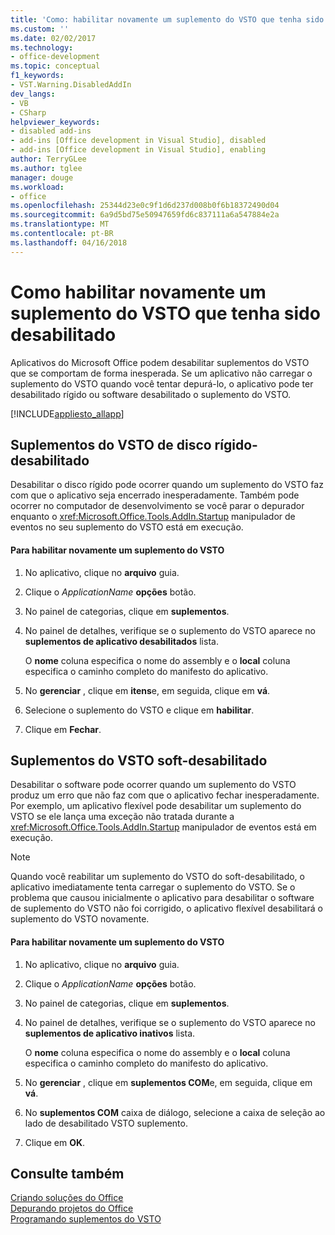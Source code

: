 ```yaml
---
title: 'Como: habilitar novamente um suplemento do VSTO que tenha sido desabilitado | Microsoft Docs'
ms.custom: ''
ms.date: 02/02/2017
ms.technology:
- office-development
ms.topic: conceptual
f1_keywords:
- VST.Warning.DisabledAddIn
dev_langs:
- VB
- CSharp
helpviewer_keywords:
- disabled add-ins
- add-ins [Office development in Visual Studio], disabled
- add-ins [Office development in Visual Studio], enabling
author: TerryGLee
ms.author: tglee
manager: douge
ms.workload:
- office
ms.openlocfilehash: 25344d23e0c9f1d6d237d008b0f6b18372490d04
ms.sourcegitcommit: 6a9d5bd75e50947659fd6c837111a6a547884e2a
ms.translationtype: MT
ms.contentlocale: pt-BR
ms.lasthandoff: 04/16/2018
---
```

# <a name="how-to-re-enable-a-vsto-add-in-that-has-been-disabled"></a>Como habilitar novamente um suplemento do VSTO que tenha sido desabilitado
  Aplicativos do Microsoft Office podem desabilitar suplementos do VSTO que se comportam de forma inesperada. Se um aplicativo não carregar o suplemento do VSTO quando você tentar depurá-lo, o aplicativo pode ter desabilitado rígido ou software desabilitado o suplemento do VSTO.  
  
 [!INCLUDE[appliesto_allapp](../vsto/includes/appliesto-allapp-md.md)]  
  
## <a name="hard-disabled-vsto-add-ins"></a>Suplementos do VSTO de disco rígido-desabilitado  
 Desabilitar o disco rígido pode ocorrer quando um suplemento do VSTO faz com que o aplicativo seja encerrado inesperadamente. Também pode ocorrer no computador de desenvolvimento se você parar o depurador enquanto o <xref:Microsoft.Office.Tools.AddIn.Startup> manipulador de eventos no seu suplemento do VSTO está em execução.  
  
#### <a name="to-re-enable-a-vsto-add-in"></a>Para habilitar novamente um suplemento do VSTO  
  
1.  No aplicativo, clique no **arquivo** guia.  
  
2.  Clique o *ApplicationName* **opções** botão.  
  
3.  No painel de categorias, clique em **suplementos**.  
  
4.  No painel de detalhes, verifique se o suplemento do VSTO aparece no **suplementos de aplicativo desabilitados** lista.  
  
     O **nome** coluna especifica o nome do assembly e o **local** coluna especifica o caminho completo do manifesto do aplicativo.  
  
5.  No **gerenciar** , clique em **itens**e, em seguida, clique em **vá**.  
  
6.  Selecione o suplemento do VSTO e clique em **habilitar**.  
  
7.  Clique em **Fechar**.  
  
## <a name="soft-disabled-vsto-add-ins"></a>Suplementos do VSTO soft-desabilitado  
 Desabilitar o software pode ocorrer quando um suplemento do VSTO produz um erro que não faz com que o aplicativo fechar inesperadamente. Por exemplo, um aplicativo flexível pode desabilitar um suplemento do VSTO se ele lança uma exceção não tratada durante a <xref:Microsoft.Office.Tools.AddIn.Startup> manipulador de eventos está em execução.  
  
> [!NOTE]  
>  Quando você reabilitar um suplemento do VSTO do soft-desabilitado, o aplicativo imediatamente tenta carregar o suplemento do VSTO. Se o problema que causou inicialmente o aplicativo para desabilitar o software de suplemento do VSTO não foi corrigido, o aplicativo flexível desabilitará o suplemento do VSTO novamente.  
  
#### <a name="to-re-enable-an-vsto-add-in"></a>Para habilitar novamente um suplemento do VSTO  
  
1.  No aplicativo, clique no **arquivo** guia.  
  
2.  Clique o *ApplicationName* **opções** botão.  
  
3.  No painel de categorias, clique em **suplementos**.  
  
4.  No painel de detalhes, verifique se o suplemento do VSTO aparece no **suplementos de aplicativo inativos** lista.  
  
     O **nome** coluna especifica o nome do assembly e o **local** coluna especifica o caminho completo do manifesto do aplicativo.  
  
5.  No **gerenciar** , clique em **suplementos COM**e, em seguida, clique em **vá**.  
  
6.  No **suplementos COM** caixa de diálogo, selecione a caixa de seleção ao lado de desabilitado VSTO suplemento.  
  
7.  Clique em **OK**.  
  
## <a name="see-also"></a>Consulte também  
 [Criando soluções do Office](../vsto/building-office-solutions.md)   
 [Depurando projetos do Office](../vsto/debugging-office-projects.md)   
 [Programando suplementos do VSTO](../vsto/programming-vsto-add-ins.md)  
  
  